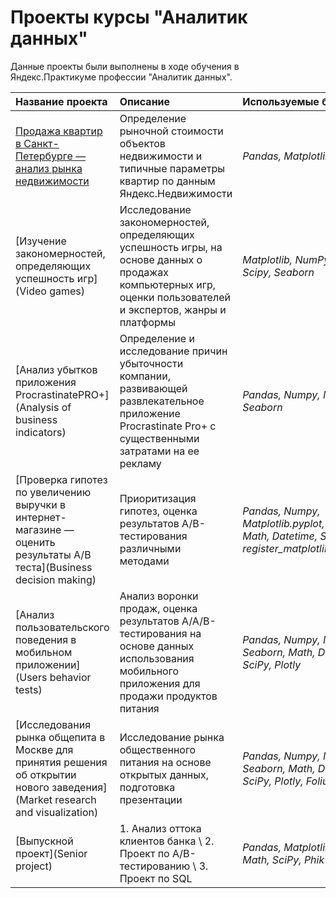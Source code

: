 # Проекты курсы "Аналитик данных"

Данные проекты были выполнены в ходе обучения в Яндекс.Практикуме профессии "Аналитик данных".

| Название проекта | Описание | Используемые библиотеки | 
| :---------------------- | :---------------------- | :---------------------- |
| [Продажа квартир в Санкт-Петербурге — анализ рынка недвижимости](Real_estate) | Определение рыночной стоимости объектов недвижимости и типичные параметры квартир по данным Яндекс.Недвижимости| *Pandas, Matplotlib* |
| [Изучение закономерностей, определяющих успешность игр](Video games) | Исследование закономерностей, определяющих успешность игры, на основе данных о продажах компьютерных игр, оценки пользователей и экспертов, жанры и платформы| *Matplotlib, NumPy, Pandas, Scipy, Seaborn* |
| [Анализ убытков приложения ProcrastinatePRO+](Analysis of business indicators) | Определение и исследование причин убыточности компании, развивающей развлекательное приложение Procrastinate Pro+ с существенными затратами на ее рекламу| *Pandas, Numpy, Matplotlib, Seaborn* |
| [Проверка гипотез по увеличению выручки в интернет-магазине — оценить результаты A/B теста](Business decision making) | Приоритизация гипотез, оценка результатов A/B-тестирования различными методами| *Pandas, Numpy, Matplotlib.pyplot, Seaborn, Math, Datetime, Scipy, Import register_matplotlib_converters.* |
| [Анализ пользовательского поведения в мобильном приложении](Users behavior tests) | Анализ воронки продаж, оценка результатов A/A/B-тестирования на основе данных использования мобильного приложения для продажи продуктов питания | *Pandas, Numpy, Matplotlib, Seaborn, Math, Datetime, SciPy, Plotly* |
| [Исследования рынка общепита в Москве для принятия решения об открытии нового заведения](Market research and visualization) | Исследование рынка общественного питания на основе открытых данных, подготовка презентации| *Pandas, Numpy, Matplotlib, Seaborn, Math, Datetime, SciPy, Plotly, Folium, Json* |
| [Выпускной проект](Senior project) | 1. Анализ оттока клиентов банка \ 2. Проект по А/B-тестированию \ 3. Проект по SQL| *Pandas, Matplotlib, Seaborn, Math, SciPy, Phik* |
